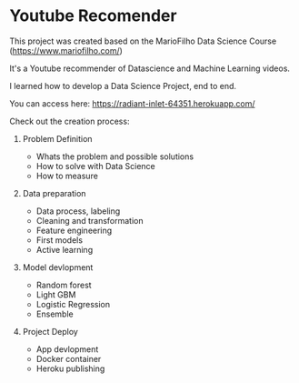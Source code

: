 # Youtube Recomender

This project was created based on the MarioFilho Data Science Course (https://www.mariofilho.com/)

It's a Youtube recommender of Datascience and Machine Learning videos.

I learned how to develop a Data Science Project, end to end.

You can access here: https://radiant-inlet-64351.herokuapp.com/

Check out the creation process:

1. Problem Definition

    - Whats the problem and possible solutions
    - How to solve with Data Science
    - How to measure

2. Data preparation
    - Data process, labeling
    - Cleaning and transformation
    - Feature engineering
    - First models
    - Active learning

3. Model devlopment
    - Random forest
    - Light GBM
    - Logistic Regression
    - Ensemble

4. Project Deploy
    - App devlopment
    - Docker container
    - Heroku publishing
    
  
 
